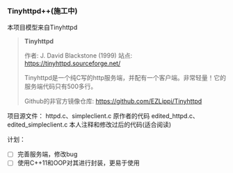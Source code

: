 ### Tinyhttpd++(施工中)

本项目模型来自Tinyhttpd

>**Tinyhttpd**
>
>作者: J. David Blackstone (1999)
>站点: https://tinyhttpd.sourceforge.net/
>
>Tinyhttpd是一个纯C写的http服务端，并配有一个客户端。非常轻量！它的服务端代码只有500多行。
>
>Github的非官方镜像仓库: https://github.com/EZLippi/Tinyhttpd


项目源文件：
httpd.c、simpleclient.c	原作者的代码
edited_httpd.c、edited_simpleclient.c	本人注释和修改过后的代码(适合阅读)

计划：
- [ ] 完善服务端，修改bug
- [ ] 使用C++11和OOP对其进行封装，更易于使用
